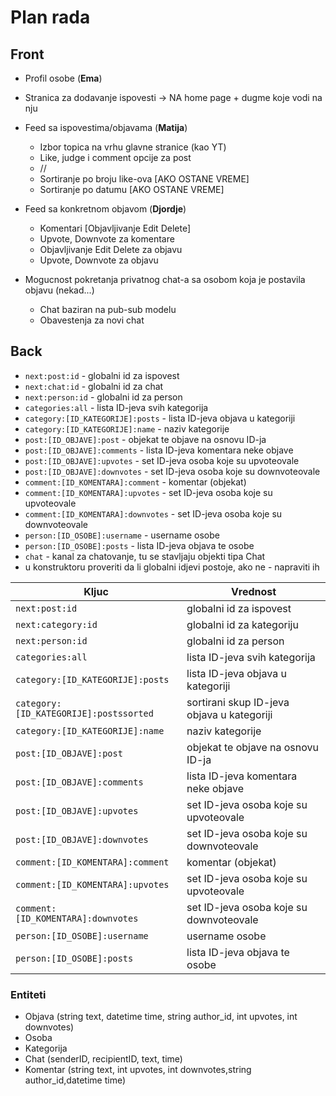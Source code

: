 # Plan rada

## Front

- Profil osobe (**Ema**)
- Stranica za dodavanje ispovesti  -> NA home page + dugme koje vodi na nju

- Feed sa ispovestima/objavama (**Matija**)
  - Izbor topica na vrhu glavne stranice (kao YT)
  - Like, judge i comment opcije za post
  - //
  - Sortiranje po broju like-ova [AKO OSTANE VREME]
  - Sortiranje po datumu [AKO OSTANE VREME]

- Feed sa konkretnom objavom (**Djordje**)
  - Komentari [Objavljivanje Edit Delete]
  - Upvote, Downvote za komentare
  - Objavljivanje Edit Delete za objavu
  - Upvote, Downvote za objavu
  
- Mogucnost pokretanja privatnog chat-a sa osobom koja je postavila objavu (nekad...)
  - Chat baziran na pub-sub modelu
  - Obavestenja za novi chat
 

## Back

- ```next:post:id``` - globalni id za ispovest
- ```next:chat:id``` - globalni id za chat
- ```next:person:id``` - globalni id za person
- ```categories:all``` - lista ID-jeva svih kategorija
- ```category:[ID_KATEGORIJE]:posts``` - lista ID-jeva objava u kategoriji
- ```category:[ID_KATEGORIJE]:name``` - naziv kategorije
- ```post:[ID_OBJAVE]:post``` - objekat te objave na osnovu ID-ja
- ```post:[ID_OBJAVE]:comments``` - lista ID-jeva komentara neke objave
- ```post:[ID_OBJAVE]:upvotes``` - set ID-jeva osoba koje su upvoteovale
- ```post:[ID_OBJAVE]:downvotes``` - set ID-jeva osoba koje su downvoteovale
- ```comment:[ID_KOMENTARA]:comment``` - komentar (objekat)
- ```comment:[ID_KOMENTARA]:upvotes``` - set ID-jeva osoba koje su upvoteovale
- ```comment:[ID_KOMENTARA]:downvotes``` - set ID-jeva osoba koje su downvoteovale
- ```person:[ID_OSOBE]:username``` - username osobe
- ```person:[ID_OSOBE]:posts``` - lista ID-jeva objava te osobe
- ```chat``` - kanal za chatovanje, tu se stavljaju objekti tipa Chat
- u konstruktoru proveriti da li globalni idjevi postoje, ako ne - napraviti ih

| Kljuc  |Vrednost   |
|---|---|
| ```next:post:id```  |  globalni id za ispovest |
| ```next:category:id```  | globalni id za kategoriju  |
| ```next:person:id```  |  globalni id za person |
|```categories:all```|lista ID-jeva svih kategorija|
|```category:[ID_KATEGORIJE]:posts```|lista ID-jeva objava u kategoriji|
|```category:[ID_KATEGORIJE]:postssorted```|sortirani skup ID-jeva objava u kategoriji|
|```category:[ID_KATEGORIJE]:name```|naziv kategorije|
|```post:[ID_OBJAVE]:post```|objekat te objave na osnovu ID-ja|
|```post:[ID_OBJAVE]:comments```|lista ID-jeva komentara neke objave|
|```post:[ID_OBJAVE]:upvotes```|set ID-jeva osoba koje su upvoteovale|
|```post:[ID_OBJAVE]:downvotes```|set ID-jeva osoba koje su downvoteovale|
|```comment:[ID_KOMENTARA]:comment```|komentar (objekat)|
|```comment:[ID_KOMENTARA]:upvotes```|set ID-jeva osoba koje su upvoteovale|
|```comment:[ID_KOMENTARA]:downvotes```|set ID-jeva osoba koje su downvoteovale|
|```person:[ID_OSOBE]:username```|username osobe|
|```person:[ID_OSOBE]:posts```|lista ID-jeva objava te osobe|

### Entiteti

- Objava (string text, datetime time, string author_id, int upvotes, int downvotes)
- Osoba
- Kategorija
- Chat (senderID, recipientID, text, time)
- Komentar (string text, int upvotes, int downvotes,string author_id,datetime time)
